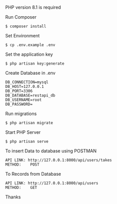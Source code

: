 PHP version 8.1 is required

Run Composer 

    $ composer install

Set Environment

    $ cp .env.example .env

Set the application key

    $ php artisan key:generate

Create Database in .env

    DB_CONNECTION=mysql
    DB_HOST=127.0.0.1
    DB_PORT=3306
    DB_DATABASE=restapi_db
    DB_USERNAME=root
    DB_PASSWORD=


Run migrations

    $ php artisan migrate 

Start PHP Server

    $ php artisan serve

To insert Data to database using POSTMAN

    API LINK: http://127.0.0.1:8000/api/users/takes
    METHOD:    POST

To Records from Database

    API LINK: http://127.0.0.1:8000/api/users
    METHOD:    GET

Thanks
